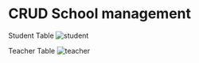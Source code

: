 <h1>CRUD School management</h1>

Student Table 
![student](https://user-images.githubusercontent.com/73867671/147406526-e44e77ac-3025-4f7b-8421-4ec9acb399c6.png)

Teacher Table
![teacher](https://user-images.githubusercontent.com/73867671/147406528-3c37e09b-a590-428d-81ae-79210ac6a85d.png)
